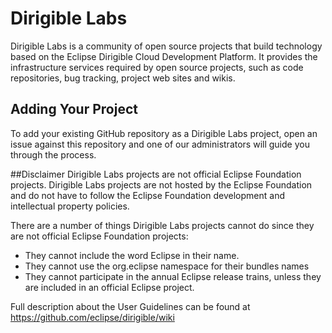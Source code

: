 # Dirigible Labs

Dirigible Labs is a community of open source projects that build technology based on the Eclipse Dirigible Cloud Development Platform. It provides the infrastructure services required by open source projects, such as code repositories, bug tracking, project web sites and wikis.

## Adding Your Project

To add your existing GitHub repository as a Dirigible Labs project, open an issue against this repository and one of our administrators will guide you through the process.

##Disclaimer
Dirigible Labs projects are not official Eclipse Foundation projects. Dirigible Labs projects are not hosted by the Eclipse Foundation and do not have to follow the Eclipse Foundation development and intellectual property policies.

There are a number of things Dirigible Labs projects cannot do since they are not official Eclipse Foundation projects:
* They cannot include the word Eclipse in their name.
* They cannot use the org.eclipse namespace for their bundles names
* They cannot participate in the annual Eclipse release trains, unless they are included in an official Eclipse project.

Full description about the User Guidelines can be found at https://github.com/eclipse/dirigible/wiki
